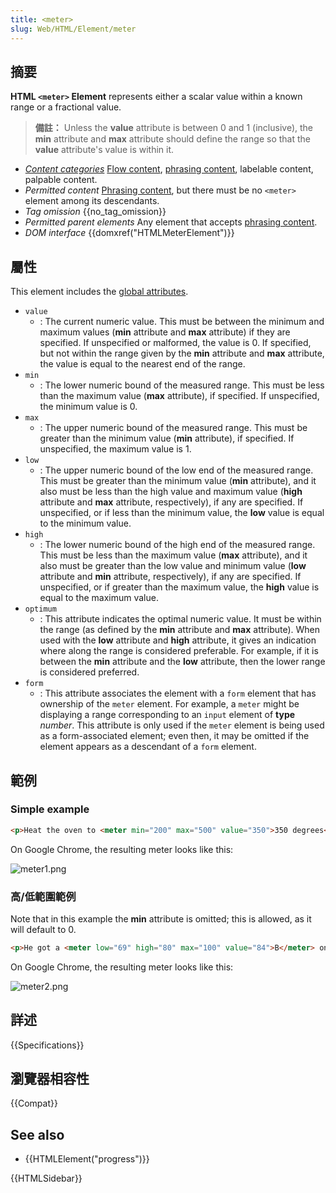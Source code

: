 ```yaml
---
title: <meter>
slug: Web/HTML/Element/meter
---
```


## 摘要

**HTML `<meter>` Element** represents either a scalar value within a known range or a fractional value.

> **備註：** Unless the **value** attribute is between 0 and 1 (inclusive), the **min** attribute and **max** attribute should define the range so that the **value** attribute's value is within it.

- _[Content categories](/zh-TW/docs/HTML/Content_categories)_ [Flow content](/zh-TW/docs/HTML/Content_categories#Flow_content), [phrasing content](/zh-TW/docs/HTML/Content_categories#Phrasing_content), labelable content, palpable content.
- _Permitted content_ [Phrasing content](/zh-TW/docs/HTML/Content_categories#Phrasing_content), but there must be no `<meter>` element among its descendants.
- _Tag omission_ {{no_tag_omission}}
- _Permitted parent elements_ Any element that accepts [phrasing content](/zh-TW/docs/HTML/Content_categories#Phrasing_content).
- _DOM interface_ {{domxref("HTMLMeterElement")}}

## 屬性

This element includes the [global attributes](/zh-TW/docs/HTML/Global_attributes).

- `value`
  - : The current numeric value. This must be between the minimum and maximum values (**min** attribute and **max** attribute) if they are specified. If unspecified or malformed, the value is 0. If specified, but not within the range given by the **min** attribute and **max** attribute, the value is equal to the nearest end of the range.
- `min`
  - : The lower numeric bound of the measured range. This must be less than the maximum value (**max** attribute), if specified. If unspecified, the minimum value is 0.
- `max`
  - : The upper numeric bound of the measured range. This must be greater than the minimum value (**min** attribute), if specified. If unspecified, the maximum value is 1.
- `low`
  - : The upper numeric bound of the low end of the measured range. This must be greater than the minimum value (**min** attribute), and it also must be less than the high value and maximum value (**high** attribute and **max** attribute, respectively), if any are specified. If unspecified, or if less than the minimum value, the **low** value is equal to the minimum value.
- `high`
  - : The lower numeric bound of the high end of the measured range. This must be less than the maximum value (**max** attribute), and it also must be greater than the low value and minimum value (**low** attribute and **min** attribute, respectively), if any are specified. If unspecified, or if greater than the maximum value, the **high** value is equal to the maximum value.
- `optimum`
  - : This attribute indicates the optimal numeric value. It must be within the range (as defined by the **min** attribute and **max** attribute). When used with the **low** attribute and **high** attribute, it gives an indication where along the range is considered preferable. For example, if it is between the **min** attribute and the **low** attribute, then the lower range is considered preferred.
- `form`
  - : This attribute associates the element with a `form` element that has ownership of the `meter` element. For example, a `meter` might be displaying a range corresponding to an `input` element of **type** _number_. This attribute is only used if the `meter` element is being used as a form-associated element; even then, it may be omitted if the element appears as a descendant of a `form` element.

## 範例

### Simple example

```html
<p>Heat the oven to <meter min="200" max="500" value="350">350 degrees</meter>.</p>
```

On Google Chrome, the resulting meter looks like this:

![meter1.png](screen_shot_2020-10-12_at_10.10.53_pm.png)

### 高/低範圍範例

Note that in this example the **min** attribute is omitted; this is allowed, as it will default to 0.

```html
<p>He got a <meter low="69" high="80" max="100" value="84">B</meter> on the exam.</p>
```

On Google Chrome, the resulting meter looks like this:

![meter2.png](screen_shot_2020-10-12_at_10.11.52_pm.png)

## 詳述

{{Specifications}}

## 瀏覽器相容性

{{Compat}}

## See also

- {{HTMLElement("progress")}}

{{HTMLSidebar}}
